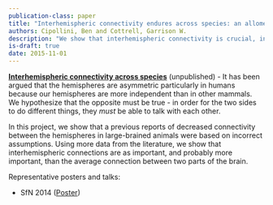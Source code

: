 ```yaml
---
publication-class: paper
title: "Interhemispheric connectivity endures across species: an allometric expose on the corpus callosum"
authors: Cipollini, Ben and Cottrell, Garrison W.
description: "We show that interhemispheric connectivity is crucial, independent of brain size, by better estimating within- and across-hemisphere connectivity, and factoring in that interhemispheric connectivity is mostly homotopic, regardless of brain size."
is-draft: true
date: 2015-11-01
---
```



<p>
    <b><u>Interhemispheric connectivity across species</u></b> (unpublished) - It has been argued that the hemispheres
    are asymmetric particularly in humans because our hemispheres are more independent than in other
    mammals.  We hypothesize that the opposite must be true - in order for the two sides to do
    different things, they <i>must</i> be able to talk with each other.
</p>

<p>
    In this project, we show that a previous reports of decreased connectivity between the hemispheres
    in large-brained animals were based on incorrect assumptions.  Using more data from the literature,
    we show that interhemispheric connections are as important, and probably
    more important, than the average connection between two parts of the brain.
</p>

<p>
    Representative posters and talks:
    <ul>
        <li>SfN 2014 (<a href="{{ 'docs/posters/Cipollini_Cottrell_SfN_2014_Ringo.pdf' | prepend:site.resources_baseurl }}">Poster</a>)</li>
    </ul>
</p>
